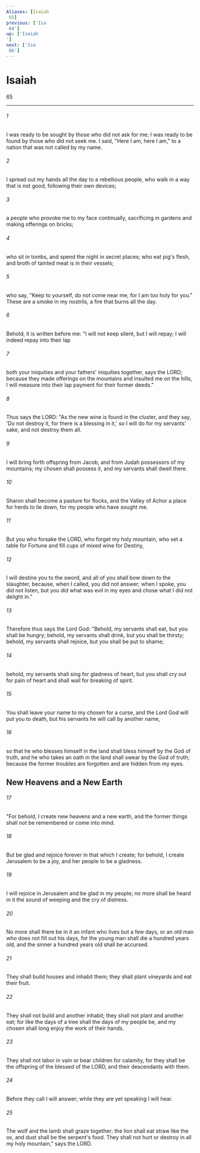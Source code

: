 ```yaml
---
Aliases: [Isaiah 65]
previous: ['Isa 64']
up: ['Isaiah']
next: ['Isa 66']
---
```

# Isaiah 65

***
 

###### 1 
I was ready to be sought by those who did not ask for me;  I was ready to be found by those who did not seek me.  I said, "Here I am, here I am,"  to a nation that was not called by my name.   

###### 2 
I spread out my hands all the day  to a rebellious people,  who walk in a way that is not good,  following their own devices;   

###### 3 
a people who provoke me  to my face continually,  sacrificing in gardens  and making offerings on bricks;   

###### 4 
who sit in tombs,  and spend the night in secret places;  who eat pig's flesh,  and broth of tainted meat is in their vessels;   

###### 5 
who say, "Keep to yourself,  do not come near me, for I am too holy for you."  These are a smoke in my nostrils,  a fire that burns all the day.   

###### 6 
Behold, it is written before me:  "I will not keep silent, but I will repay;  I will indeed repay into their lap   

###### 7 
both your iniquities and your fathers' iniquities together,  says the LORD;  because they made offerings on the mountains  and insulted me on the hills,  I will measure into their lap  payment for their former deeds."  

###### 8 
Thus says the LORD:  "As the new wine is found in the cluster,  and they say, 'Do not destroy it,  for there is a blessing in it,'  so I will do for my servants' sake,  and not destroy them all.   

###### 9 
I will bring forth offspring from Jacob,  and from Judah possessors of my mountains;  my chosen shall possess it,  and my servants shall dwell there.   

###### 10 
Sharon shall become a pasture for flocks,  and the Valley of Achor a place for herds to lie down,  for my people who have sought me.   

###### 11 
But you who forsake the LORD,  who forget my holy mountain,  who set a table for Fortune  and fill cups of mixed wine for Destiny,   

###### 12 
I will destine you to the sword,  and all of you shall bow down to the slaughter,  because, when I called, you did not answer;  when I spoke, you did not listen,  but you did what was evil in my eyes  and chose what I did not delight in."  

###### 13 
Therefore thus says the Lord God:  "Behold, my servants shall eat,  but you shall be hungry;  behold, my servants shall drink,  but you shall be thirsty;  behold, my servants shall rejoice,  but you shall be put to shame;   

###### 14 
behold, my servants shall sing for gladness of heart,  but you shall cry out for pain of heart  and shall wail for breaking of spirit.   

###### 15 
You shall leave your name to my chosen for a curse,  and the Lord God will put you to death,  but his servants he will call by another name,   

###### 16 
so that he who blesses himself in the land  shall bless himself by the God of truth,  and he who takes an oath in the land  shall swear by the God of truth;  because the former troubles are forgotten  and are hidden from my eyes.  ## New Heavens and a New Earth  

###### 17 
"For behold, I create new heavens  and a new earth,  and the former things shall not be remembered  or come into mind.   

###### 18 
But be glad and rejoice forever  in that which I create;  for behold, I create Jerusalem to be a joy,  and her people to be a gladness.   

###### 19 
I will rejoice in Jerusalem  and be glad in my people;  no more shall be heard in it the sound of weeping  and the cry of distress.   

###### 20 
No more shall there be in it  an infant who lives but a few days,  or an old man who does not fill out his days,  for the young man shall die a hundred years old,  and the sinner a hundred years old shall be accursed.   

###### 21 
They shall build houses and inhabit them;  they shall plant vineyards and eat their fruit.   

###### 22 
They shall not build and another inhabit;  they shall not plant and another eat;  for like the days of a tree shall the days of my people be,  and my chosen shall long enjoy the work of their hands.   

###### 23 
They shall not labor in vain  or bear children for calamity,  for they shall be the offspring of the blessed of the LORD,  and their descendants with them.   

###### 24 
Before they call I will answer;  while they are yet speaking I will hear.   

###### 25 
The wolf and the lamb shall graze together;  the lion shall eat straw like the ox,  and dust shall be the serpent's food.  They shall not hurt or destroy  in all my holy mountain,"  says the LORD.
